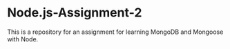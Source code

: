 # Node.js-Assignment-2
This is a repository for an assignment for learning MongoDB and Mongoose with Node.
